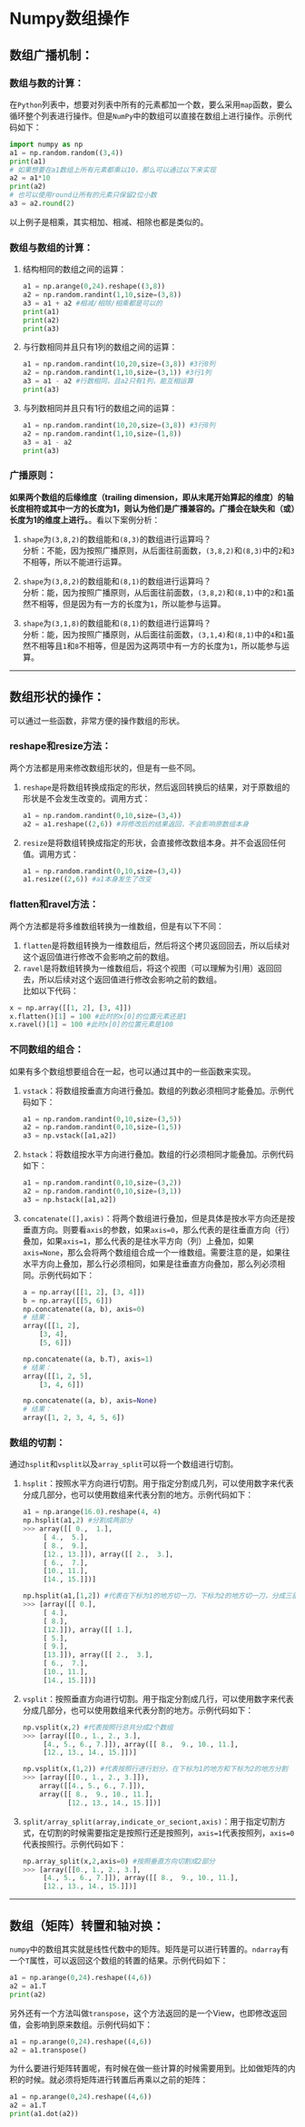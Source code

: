 # Numpy数组操作

## 数组广播机制：

### 数组与数的计算：

在`Python`列表中，想要对列表中所有的元素都加一个数，要么采用`map`函数，要么循环整个列表进行操作。但是`NumPy`中的数组可以直接在数组上进行操作。示例代码如下：

```python
import numpy as np
a1 = np.random.random((3,4))
print(a1)
# 如果想要在a1数组上所有元素都乘以10，那么可以通过以下来实现
a2 = a1*10
print(a2)
# 也可以使用round让所有的元素只保留2位小数
a3 = a2.round(2)
```

以上例子是相乘，其实相加、相减、相除也都是类似的。

### 数组与数组的计算：

1. 结构相同的数组之间的运算：

   ```python
   a1 = np.arange(0,24).reshape((3,8))
   a2 = np.random.randint(1,10,size=(3,8))
   a3 = a1 + a2 #相减/相除/相乘都是可以的
   print(a1)
   print(a2)
   print(a3)
   ```

2. 与行数相同并且只有1列的数组之间的运算：

   ```python
   a1 = np.random.randint(10,20,size=(3,8)) #3行8列
   a2 = np.random.randint(1,10,size=(3,1)) #3行1列
   a3 = a1 - a2 #行数相同，且a2只有1列，能互相运算
   print(a3)
   ```

3. 与列数相同并且只有1行的数组之间的运算：

   ```python
   a1 = np.random.randint(10,20,size=(3,8)) #3行8列
   a2 = np.random.randint(1,10,size=(1,8))
   a3 = a1 - a2
   print(a3)
   ```

### 广播原则：

**如果两个数组的后缘维度（trailing dimension，即从末尾开始算起的维度）的轴长度相符或其中一方的长度为1，则认为他们是广播兼容的。广播会在缺失和（或）长度为1的维度上进行。**。看以下案例分析：

1. `shape`为`(3,8,2)`的数组能和`(8,3)`的数组进行运算吗？  
   分析：不能，因为按照广播原则，从后面往前面数，`(3,8,2)`和`(8,3)`中的`2`和`3`不相等，所以不能进行运算。

2. `shape`为`(3,8,2)`的数组能和`(8,1)`的数组进行运算吗？  
   分析：能，因为按照广播原则，从后面往前面数，`(3,8,2)`和`(8,1)`中的`2`和`1`虽然不相等，但是因为有一方的长度为`1`，所以能参与运算。

3. `shape`为`(3,1,8)`的数组能和`(8,1)`的数组进行运算吗？  
   分析：能，因为按照广播原则，从后面往前面数，`(3,1,4)`和`(8,1)`中的`4`和`1`虽然不相等且`1`和`8`不相等，但是因为这两项中有一方的长度为`1`，所以能参与运算。

---

## 数组形状的操作：

可以通过一些函数，非常方便的操作数组的形状。

### reshape和resize方法：

两个方法都是用来修改数组形状的，但是有一些不同。

1. `reshape`是将数组转换成指定的形状，然后返回转换后的结果，对于原数组的形状是不会发生改变的。调用方式：

   ```python
   a1 = np.random.randint(0,10,size=(3,4))
   a2 = a1.reshape((2,6)) #将修改后的结果返回，不会影响原数组本身
   ```

2. `resize`是将数组转换成指定的形状，会直接修改数组本身。并不会返回任何值。调用方式：

   ```python
   a1 = np.random.randint(0,10,size=(3,4))
   a1.resize((2,6)) #a1本身发生了改变
   ```

### flatten和ravel方法：

两个方法都是将多维数组转换为一维数组，但是有以下不同：  
1. `flatten`是将数组转换为一维数组后，然后将这个拷贝返回回去，所以后续对这个返回值进行修改不会影响之前的数组。  
2. `ravel`是将数组转换为一维数组后，将这个视图（可以理解为引用）返回回去，所以后续对这个返回值进行修改会影响之前的数组。  
比如以下代码：

```python
x = np.array([[1, 2], [3, 4]])
x.flatten()[1] = 100 #此时的x[0]的位置元素还是1
x.ravel()[1] = 100 #此时x[0]的位置元素是100
```

### 不同数组的组合：

如果有多个数组想要组合在一起，也可以通过其中的一些函数来实现。

1. `vstack`：将数组按垂直方向进行叠加。数组的列数必须相同才能叠加。示例代码如下：

   ```python
   a1 = np.random.randint(0,10,size=(3,5))
   a2 = np.random.randint(0,10,size=(1,5))
   a3 = np.vstack([a1,a2])
   ```

2. `hstack`：将数组按水平方向进行叠加。数组的行必须相同才能叠加。示例代码如下：

   ```python
   a1 = np.random.randint(0,10,size=(3,2))
   a2 = np.random.randint(0,10,size=(3,1))
   a3 = np.hstack([a1,a2])
   ```

3. `concatenate([],axis)`：将两个数组进行叠加，但是具体是按水平方向还是按垂直方向。则要看`axis`的参数，如果`axis=0`，那么代表的是往垂直方向（行）叠加，如果`axis=1`，那么代表的是往水平方向（列）上叠加，如果`axis=None`，那么会将两个数组组合成一个一维数组。需要注意的是，如果往水平方向上叠加，那么行必须相同，如果是往垂直方向叠加，那么列必须相同。示例代码如下：

   ```python
   a = np.array([[1, 2], [3, 4]])
   b = np.array([[5, 6]])
   np.concatenate((a, b), axis=0)
   # 结果：
   array([[1, 2],
       [3, 4],
       [5, 6]])

   np.concatenate((a, b.T), axis=1)
   # 结果：
   array([[1, 2, 5],
       [3, 4, 6]])

   np.concatenate((a, b), axis=None)
   # 结果：
   array([1, 2, 3, 4, 5, 6])
   ```

### 数组的切割：

通过`hsplit`和`vsplit`以及`array_split`可以将一个数组进行切割。

1. `hsplit`：按照水平方向进行切割。用于指定分割成几列，可以使用数字来代表分成几部分，也可以使用数组来代表分割的地方。示例代码如下：

   ```python
   a1 = np.arange(16.0).reshape(4, 4)
   np.hsplit(a1,2) #分割成两部分
   >>> array([[ 0.,  1.],
        [ 4.,  5.],
        [ 8.,  9.],
        [12., 13.]]), array([[ 2.,  3.],
        [ 6.,  7.],
        [10., 11.],
        [14., 15.]])]

   np.hsplit(a1,[1,2]) #代表在下标为1的地方切一刀，下标为2的地方切一刀，分成三部分
   >>> [array([[ 0.],
        [ 4.],
        [ 8.],
        [12.]]), array([[ 1.],
        [ 5.],
        [ 9.],
        [13.]]), array([[ 2.,  3.],
        [ 6.,  7.],
        [10., 11.],
        [14., 15.]])]
   ```

2. `vsplit`：按照垂直方向进行切割。用于指定分割成几行，可以使用数字来代表分成几部分，也可以使用数组来代表分割的地方。示例代码如下：

   ```python
   np.vsplit(x,2) #代表按照行总共分成2个数组
   >>> [array([[0., 1., 2., 3.],
        [4., 5., 6., 7.]]), array([[ 8.,  9., 10., 11.],
        [12., 13., 14., 15.]])]

   np.vsplit(x,(1,2)) #代表按照行进行划分，在下标为1的地方和下标为2的地方分割
   >>> [array([[0., 1., 2., 3.]]),
       array([[4., 5., 6., 7.]]),
       array([[ 8.,  9., 10., 11.],
              [12., 13., 14., 15.]])]
   ```

3. `split/array_split(array,indicate_or_seciont,axis)`：用于指定切割方式，在切割的时候需要指定是按照行还是按照列，`axis=1`代表按照列，`axis=0`代表按照行。示例代码如下：

   ```python
   np.array_split(x,2,axis=0) #按照垂直方向切割成2部分
   >>> [array([[0., 1., 2., 3.],
        [4., 5., 6., 7.]]), array([[ 8.,  9., 10., 11.],
        [12., 13., 14., 15.]])]
   ```

---

## 数组（矩阵）转置和轴对换：

`numpy`中的数组其实就是线性代数中的矩阵。矩阵是可以进行转置的。`ndarray`有一个`T`属性，可以返回这个数组的转置的结果。示例代码如下：

```python
a1 = np.arange(0,24).reshape((4,6))
a2 = a1.T
print(a2)
```

另外还有一个方法叫做`transpose`，这个方法返回的是一个View，也即修改返回值，会影响到原来数组。示例代码如下：

```python
a1 = np.arange(0,24).reshape((4,6))
a2 = a1.transpose()
```

为什么要进行矩阵转置呢，有时候在做一些计算的时候需要用到。比如做矩阵的内积的时候。就必须将矩阵进行转置后再乘以之前的矩阵：

```python
a1 = np.arange(0,24).reshape((4,6))
a2 = a1.T
print(a1.dot(a2))
```



